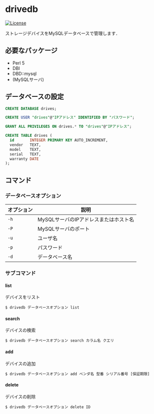 # drivedb

[![License](https://img.shields.io/github/license/maphorie/drivedb)](https://github.com/maphorie/drivedb/blob/main/LICENSE)

ストレージデバイスをMySQLデータベースで管理します．

## 必要なパッケージ

- Perl 5
- DBI
- DBD::mysql
- (MySQLサーバ)

## データベースの設定

```sql
CREATE DATABASE drives;

CREATE USER "drives"@"IPアドレス" IDENTIFIED BY "パスワード";

GRANT ALL PRIVILEGES ON drives.* TO "drives"@"IPアドレス";

CREATE TABLE drives (
  id       INTEGER PRIMARY KEY AUTO_INCREMENT,
  vendor   TEXT,
  model    TEXT,
  serial   TEXT,
  warranty DATE
);
```

## コマンド

### データベースオプション

| オプション | 説明                                  |
|------------|---------------------------------------|
| `-h`       | MySQLサーバのIPアドレスまたはホスト名 |
| `-P`       | MySQLサーバのポート                   |
| `-u`       | ユーザ名                              |
| `-p`       | パスワード                            |
| `-d`       | データベース名                        |

### サブコマンド

#### list

デバイスをリスト

```console
$ drivedb データベースオプション list
```

#### search

デバイスの検索

```console
$ drivedb データベースオプション search カラム名 クエリ
```

#### add

デバイスの追加

```console
$ drivedb データベースオプション add ベンダ名 型番 シリアル番号 [保証期限]
```

#### delete

デバイスの削除

```console
$ drivedb データベースオプション delete ID
```